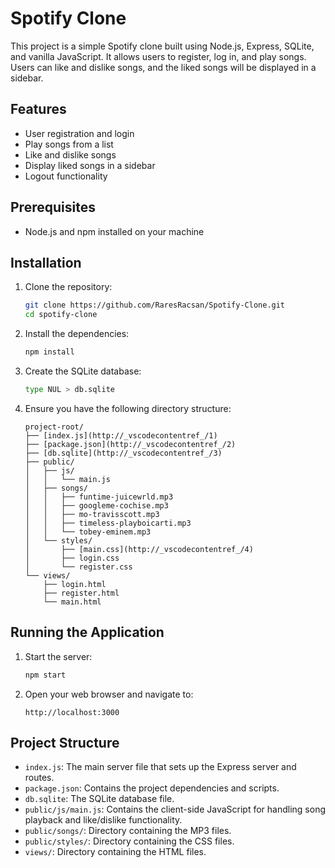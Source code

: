 # Spotify Clone

This project is a simple Spotify clone built using Node.js, Express, SQLite, and vanilla JavaScript. It allows users to register, log in, and play songs. Users can like and dislike songs, and the liked songs will be displayed in a sidebar.

## Features

- User registration and login
- Play songs from a list
- Like and dislike songs
- Display liked songs in a sidebar
- Logout functionality

## Prerequisites

- Node.js and npm installed on your machine

## Installation

1. Clone the repository:

    ```sh
    git clone https://github.com/RaresRacsan/Spotify-Clone.git
    cd spotify-clone
    ```

2. Install the dependencies:

    ```sh
    npm install
    ```

3. Create the SQLite database:

    ```sh
    type NUL > db.sqlite
    ```

4. Ensure you have the following directory structure:

    ```
    project-root/
    ├── [index.js](http://_vscodecontentref_/1)
    ├── [package.json](http://_vscodecontentref_/2)
    ├── [db.sqlite](http://_vscodecontentref_/3)
    ├── public/
    │   ├── js/
    │   │   └── main.js
    │   ├── songs/
    │   │   ├── funtime-juicewrld.mp3
    │   │   ├── googleme-cochise.mp3
    │   │   ├── mo-travisscott.mp3
    │   │   ├── timeless-playboicarti.mp3
    │   │   └── tobey-eminem.mp3
    │   └── styles/
    │       ├── [main.css](http://_vscodecontentref_/4)
    │       ├── login.css
    │       └── register.css
    └── views/
        ├── login.html
        ├── register.html
        └── main.html
    ```

## Running the Application

1. Start the server:

    ```sh
    npm start
    ```

2. Open your web browser and navigate to:

    ```
    http://localhost:3000
    ```

## Project Structure

- `index.js`: The main server file that sets up the Express server and routes.
- `package.json`: Contains the project dependencies and scripts.
- `db.sqlite`: The SQLite database file.
- `public/js/main.js`: Contains the client-side JavaScript for handling song playback and like/dislike functionality.
- `public/songs/`: Directory containing the MP3 files.
- `public/styles/`: Directory containing the CSS files.
- `views/`: Directory containing the HTML files.
